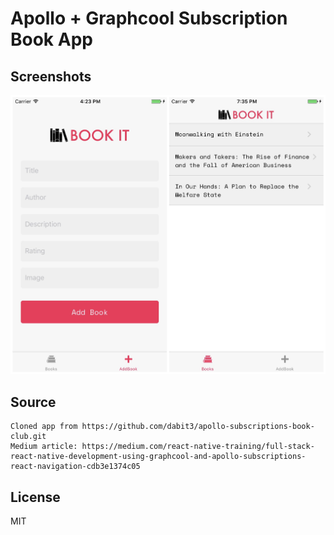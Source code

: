 # Apollo + Graphcool Subscription Book App

## Screenshots
![AllScreens](.screenshots/AllScreens.jpg "AllScreens")

## Source
```
Cloned app from https://github.com/dabit3/apollo-subscriptions-book-club.git
Medium article: https://medium.com/react-native-training/full-stack-react-native-development-using-graphcool-and-apollo-subscriptions-react-navigation-cdb3e1374c05
```

## License
MIT
